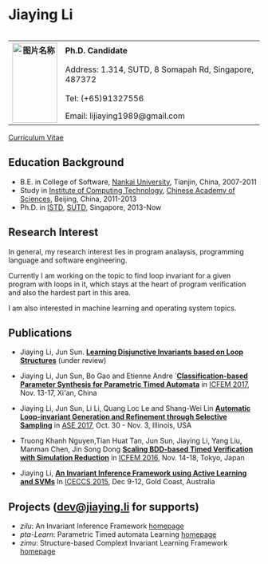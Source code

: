 # Jiaying Li
<table align=left>
  <tr>
    <th rowspan="4"><img src="http://lijiaying.github.io/photo.png" width = "90" height = "160" alt="图片名称" align=center /></th>
    <th align=left>Ph.D. Candidate</th>
  </tr>
  <tr>
    <td>Address: 1.314, SUTD, 8 Somapah Rd, Singapore, 487372</td>
  </tr>
  <tr>
    <td>Tel: (+65)91327556</td>
  </tr>
  <tr>
    <td>Email: lijiaying1989@gmail.com</td>
  </tr>
</table>

[Curriculum Vitae](http://lijiaying.github.io/cv.pdf)


## Education Background
* B.E. in College of Software, [Nankai University](http://www.nankai.edu.cn), Tianjin, China, 2007-2011
* Study in [Institute of Computing Technology](http://english.ict.cas.cn/), [Chinese Academy of Sciences](http://english.cas.cn/), Beijing, China, 2011-2013
* Ph.D. in [ISTD](https://istd.sutd.edu.sg/), [SUTD](http://www.sutd.edu.sg/), Singapore, 2013-Now


## Research Interest
In general, my research interest lies in program analaysis, programming language and software engineering. 

Currently I am working on the topic to find loop invariant for a given program with loops in it, which stays at the heart of program verification and also the hardest part in this area.

I am also interested in machine learning and operating system topics.


## Publications
* Jiaying Li, Jun Sun. 
[**Learning Disjunctive Invariants based on Loop Structures**](http://lijiaying.github.io/papers/icse18.pdf) (under review)

* Jiaying Li, Jun Sun, Bo Gao and  ́Etienne Andre ́
[**Classification-based Parameter Synthesis for Parametric Timed Automata**](http://lijiaying.github.io/papers/icfem17.pdf)
in [ICFEM 2017](http://ictt.xidian.edu.cn/icfem2017/), Nov. 13-17, Xi'an, China

* Jiaying Li, Jun Sun, Li Li, Quang Loc Le and Shang-Wei Lin 
[**Automatic Loop-invariant Generation and Refinement through Selective Sampling**](http://lijiaying.github.io/papers/ase17.pdf)
in [ASE 2017](http://ase2017.org/), Oct. 30 - Nov. 3, Illinois, USA

* Truong Khanh Nguyen,Tian Huat Tan, Jun Sun, Jiaying Li, Yang Liu, Manman Chen, Jin Song Dong
[**Scaling BDD-based Timed Verification with Simulation Reduction**](http://lijiaying.github.io/papers/icfem16.pdf)
in [ICFEM 2016](http://icfem2016.xyz/), Nov. 14-18, Tokyo, Japan

* Jiaying Li, 
[**An Invariant Inference Framework using Active Learning and SVMs**](http://lijiaying.github.io/papers/iceccs15.pdf)
In [ICECCS 2015](http://iceccs2015.monash.edu.au/2015/index.jsp), Dec 9-12, Gold Coast, Australia


## Projects (dev@jiaying.li for supports)
* *zilu*: An Invariant Inference Framework [homepage](https://github.com/lijiaying/ZILU)
* *pta-Learn*: Parametric Timed automata Learning [homepage](https://github.com/lijiaying/pta-Learn)
* *zimu*: Structure-based Complext Invariant Learning Framework [homepage](https://github.com/lijiaying/zimu)
